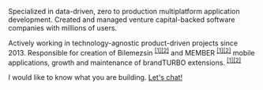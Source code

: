 Specialized in data-driven, zero to production multiplatform application development. Created and managed venture capital-backed software companies with millions of users.

Actively working in technology-agnostic product-driven projects since 2013. Responsible for creation of Bilemezsin <sup>[[1]](https://app.sensortower.com/overview/1143928475?country=TR&tab=ratings)[[2]](https://app.sensortower.com/overview/com.bilemez.sin?country=US&tab=ratings)</sup> and MEMBER <sup>[[1]](https://apps.apple.com/cz/app/member/id1665639731)[[2]](https://play.google.com/store/apps/details?id=app.member.android&hl=en_US&gl=US)</sup> mobile applications, growth and maintenance of brandTURBO extensions.<sup> [[1]](https://chromewebstore.google.com/detail/fenerbah%C3%A7e-sk-anasayfa/emiklbjioldhimlgpcembkhdabhjbehh?hl=tr)[[2]](https://chromewebstore.google.com/detail/be%C5%9Fikta%C5%9F-jk-anasayfa/aemgdkbmkaafofemchfpagabknlcjfcc?hl=de)</sup>

I would like to know what you are building. [Let's chat!](mailto:hello@koray.onl)
